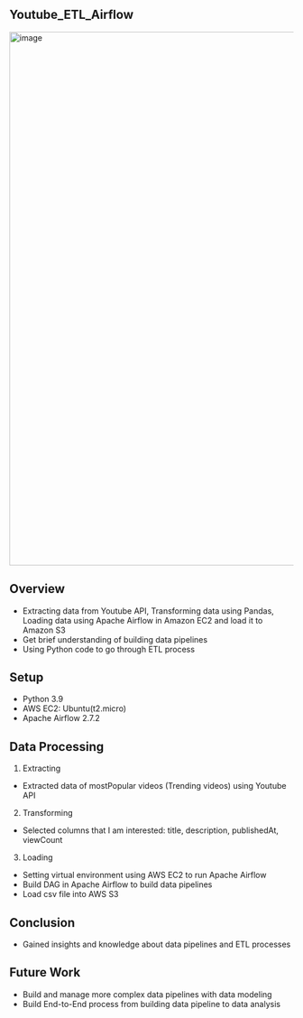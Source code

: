 ## Youtube_ETL_Airflow



<img width="946" alt="image" src="https://github.com/dataliew/Youtube_ETL_Airflow/assets/54056888/6a03801f-e496-4627-8486-4e2c20e1ccae">


## **Overview**

- Extracting data from Youtube API, Transforming data using Pandas, Loading data using Apache Airflow in Amazon EC2 and load it to Amazon S3  
- Get brief understanding of building data pipelines  
- Using Python code to go through ETL process  

## **Setup**

- Python 3.9  
- AWS EC2: Ubuntu(t2.micro)  
- Apache Airflow 2.7.2  

## **Data Processing**
1. Extracting  
- Extracted data of mostPopular videos (Trending videos) using Youtube API

2. Transforming  
- Selected columns that I am interested: title, description, publishedAt, viewCount

3. Loading  
- Setting virtual environment using AWS EC2 to run Apache Airflow  
- Build DAG in Apache Airflow to build data pipelines  
- Load csv file into AWS S3  


## **Conclusion**
- Gained insights and knowledge about data pipelines and ETL processes

## **Future Work**
- Build and manage more complex data pipelines with data modeling
- Build End-to-End process from building data pipeline to data analysis
